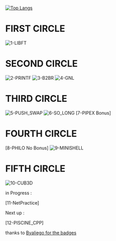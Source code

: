 [![Top Langs](https://github-readme-stats.vercel.app/api/top-langs/?username=OSS-42)](https://github.com/OSS-42/github-readme-stats)

# FIRST CIRCLE
![1-LIBFT](https://github.com/byaliego/42-project-badges/blob/main/badges/libft-bonus.png)

# SECOND CIRCLE
![2-PRINTF](https://github.com/byaliego/42-project-badges/blob/main/badges/ft_printf-bonus.png)
![3-B2BR](https://github.com/byaliego/42-project-badges/blob/main/badges/born2beroot-bonus.png)
![4-GNL](https://github.com/byaliego/42-project-badges/blob/main/badges/get_next_line-bonus.png)

# THIRD CIRCLE
![5-PUSH_SWAP](https://github.com/byaliego/42-project-badges/blob/main/badges/push_swap.png)
![6-SO_LONG](https://github.com/byaliego/42-project-badges/blob/main/badges/so_long-bonus.png)
[7-PIPEX Bonus]

# FOURTH CIRCLE
[8-PHILO No Bonus]
![9-MINISHELL](https://github.com/byaliego/42-project-badges/blob/main/badges/minishell-bonus.png)

# FIFTH CIRCLE
![10-CUB3D](https://github.com/byaliego/42-project-badges/blob/main/badges/cub3d-bonus.png)

in Progress :

[11-NetPractice]

Next up :

[12-PISCINE_CPP]



thanks to [Byaliego for the badges](https://github.com/byaliego/42-project-badges)
